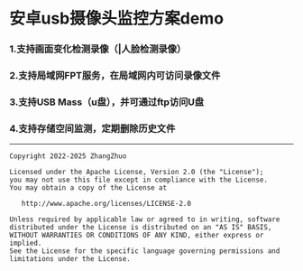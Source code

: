 # 安卓usb摄像头监控方案demo
### 1.支持画面变化检测录像（|人脸检测录像）
### 2.支持局域网FPT服务，在局域网内可访问录像文件 
### 3.支持USB Mass（u盘），并可通过ftp访问U盘
### 4.支持存储空间监测，定期删除历史文件
-------

    Copyright 2022-2025 ZhangZhuo

    Licensed under the Apache License, Version 2.0 (the "License");
    you may not use this file except in compliance with the License.
    You may obtain a copy of the License at

       http://www.apache.org/licenses/LICENSE-2.0

    Unless required by applicable law or agreed to in writing, software
    distributed under the License is distributed on an "AS IS" BASIS,
    WITHOUT WARRANTIES OR CONDITIONS OF ANY KIND, either express or implied.
    See the License for the specific language governing permissions and
    limitations under the License.
